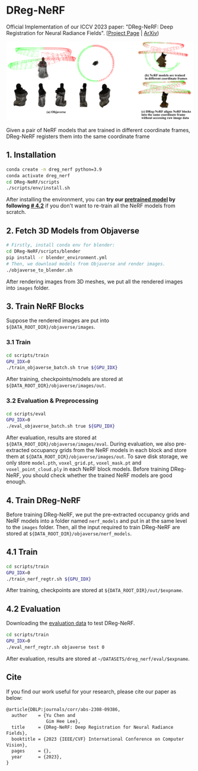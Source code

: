 # DReg-NeRF

Official Implementation of our ICCV 2023 paper: "DReg-NeRF: Deep Registration for Neural Radiance Fields". [[Project Page](https://aibluefisher.github.io/DReg-NeRF/) | [ArXiv](http://arxiv.org/abs/2308.09386))

![](./static/teaser.png)

Given a pair of NeRF models that are trained in different coordinate frames, DReg-NeRF registers them into the same coordinate frame

## 1. Installation

```sh
conda create -n dreg_nerf python=3.9
conda activate dreg_nerf
cd DReg-NeRF/scripts
./scripts/env/install.sh
```

After installing the environment, you can **try our [pretrained model](https://drive.google.com/file/d/13OC3eKhqEhcB7WLPSkk3xGrHhaveG_Eh/view?usp=sharing) by following [# 4.2](#42-evaluation)** if you don't want to re-train all the NeRF models from scratch.

## 2. Fetch 3D Models from Objaverse

```sh
# Firstly, install conda env for blender:
cd DReg-NeRF/scripts/blender
pip install -r blender_environment.yml
# Then, we download models from Objaverse and render images.
./objaverse_to_blender.sh
```
After rendering images from 3D meshes, we put all the rendered images into `images` folder.

## 3. Train NeRF Blocks

Suppose the rendered images are put into `${DATA_ROOT_DIR}/objaverse/images`.

### 3.1 Train

```sh
cd scripts/train
GPU_IDX=0
./train_objaverse_batch.sh true ${GPU_IDX}
```

After training, checkpoints/models are stored at `${DATA_ROOT_DIR}/objaverse/images/out`.

### 3.2 Evaluation & Preprocessing

```sh
cd scripts/eval
GPU_IDX=0
./eval_objaverse_batch.sh true ${GPU_IDX}
```
After evaluation, results are stored at `${DATA_ROOT_DIR}/objaverse/images/eval`. During evaluation, we also pre-extracted occupancy grids from the NeRF models in each block and store them at `${DATA_ROOT_DIR}/objaverse/images/out`. To save disk storage, we only store `model.pth`, `voxel_grid.pt`, `voxel_mask.pt` and `voxel_point_cloud.ply` in each NeRF block models. Before training DReg-NeRF, you should check whether the trained NeRF models are good enough.


## 4. Train DReg-NeRF

Before training DReg-NeRF, we put the pre-extracted occupancy grids and NeRF models into a folder named `nerf_models` and put in at the same level to the `images` folder. Then, all the input required to train DReg-NeRF are stored at `${DATA_ROOT_DIR}/objaverse/nerf_models`.

## 4.1 Train

```sh
cd scripts/train
GPU_IDX=0
./train_nerf_regtr.sh ${GPU_IDX}
```
After training, checkpoints are stored at `${DATA_ROOT_DIR}/out/$expname`.

## 4.2 Evaluation

Downloading the [evaluation data](https://drive.google.com/drive/folders/1iQ7TlcqCbbKDBnEt4QBxaV2k1N1vQZzm?usp=sharing) to test DReg-NeRF.
```sh
cd scripts/train
GPU_IDX=0
./eval_nerf_regtr.sh objaverse test 0
```

After evaluation, results are stored at `~/DATASETS/dreg_nerf/eval/$expname`.


## Cite

If you find our work useful for your research, please cite our paper as below:
```
@article{DBLP:journals/corr/abs-2308-09386,
  author    = {Yu Chen and
               Gim Hee Lee},
  title     = {DReg-NeRF: Deep Registration for Neural Radiance Fields},
  booktitle = {2023 {IEEE/CVF} International Conference on Computer Vision},
  pages     = {},
  year      = {2023},
}
```
